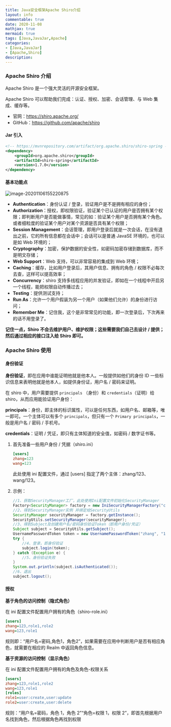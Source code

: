 ```yaml
---
title: Java安全框架Apache Shiro介绍
layout: info
commentable: true
date: 2020-11-08
mathjax: true
mermaid: true
tags: [Java,JavaJar,Apache]
categories: 
- [Java,JavaJar]
- [Apache,Shiro]
description: 
---
```


### Apache Shiro 介绍

Apache Shiro 是一个强大灵活的开源安全框架。

Apache Shiro 可以帮助我们完成：认证、授权、加密、会话管理、与 Web 集成、缓存等。

- 官网：https://shiro.apache.org/
- GitHub：https://github.com/apache/shiro

<!--more-->

#### Jar 引入

```xml
<!-- https://mvnrepository.com/artifact/org.apache.shiro/shiro-spring -->
<dependency>
    <groupId>org.apache.shiro</groupId>
    <artifactId>shiro-spring</artifactId>
    <version>1.7.0</version>
</dependency>
```

#### 基本功能点

![image-20201106155220875](/images/2020/11/image-20201106155220875.png)

- **Authentication**：身份认证 / 登录，验证用户是不是拥有相应的身份；
- **Authorization**：授权，即权限验证，验证某个已认证的用户是否拥有某个权限；即判断用户是否能做事情，常见的如：验证某个用户是否拥有某个角色。或者细粒度的验证某个用户对某个资源是否具有某个权限；
- **Session** **Management**：会话管理，即用户登录后就是一次会话，在没有退出之前，它的所有信息都在会话中；会话可以是普通 JavaSE 环境的，也可以是如 Web 环境的；
- **Cryptography**：加密，保护数据的安全性，如密码加密存储到数据库，而不是明文存储；
- **Web Support**：Web 支持，可以非常容易的集成到 Web 环境；
- **Caching**：缓存，比如用户登录后，其用户信息、拥有的角色 / 权限不必每次去查，这样可以提高效率；
- **Concurrency**：shiro 支持多线程应用的并发验证，即如在一个线程中开启另一个线程，能把权限自动传播过去；
- **Testing**：提供测试支持；
- **Run As**：允许一个用户假装为另一个用户（如果他们允许）的身份进行访问；
- **Remember Me**：记住我，这个是非常常见的功能，即一次登录后，下次再来的话不用登录了。

**记住一点，Shiro 不会去维护用户、维护权限；这些需要我们自己去设计 / 提供；然后通过相应的接口注入给 Shiro 即可。**

### Apache Shiro 使用

#### 身份验证

**身份验证**，即在应用中谁能证明他就是他本人。一般提供如他们的身份 ID 一些标识信息来表明他就是他本人，如提供身份证，用户名 / 密码来证明。

在 shiro 中，用户需要提供 `principals` （身份）和 `credentials`（证明）给 shiro，从而应用能验证用户身份：

**principals**：身份，即主体的标识属性，可以是任何东西，如用户名、邮箱等，唯一即可。一个主体可以有多个 `principals`，但只有一个 `Primary principals`，一般是用户名 / 密码 / 手机号。

**credentials**：证明 / 凭证，即只有主体知道的安全值，如密码 / 数字证书等。

1. 首先准备一些用户身份 / 凭据（shiro.ini）

   ```ini
   [users]
   zhang=123
   wang=123
   ```

   此处使用 ini 配置文件，通过 [users] 指定了两个主体：zhang/123、wang/123。

2. 示例：

   ```java
   //1、获取SecurityManager工厂，此处使用Ini配置文件初始化SecurityManager  
   Factory<SecurityManager> factory = new IniSecurityManagerFactory("classpath:shiro.ini");
   //2、得到SecurityManager实例 并绑定给SecurityUtils
   SecurityManager securityManager = factory.getInstance();
   SecurityUtils.setSecurityManager(securityManager);
   //3、得到Subject及创建用户名/密码身份验证Token（即用户身份/凭证）
   Subject subject = SecurityUtils.getSubject();
   UsernamePasswordToken token = new UsernamePasswordToken("zhang", "123");
   try {
       //4、登录，即身份验证
       subject.login(token);
   } catch (Exception e) {
       //5、身份验证失败
   }
   System.out.println(subject.isAuthenticated());
   //6、退出
   subject.logout();
   ```

#### 授权

**基于角色的访问控制（隐式角色）**

在 ini 配置文件配置用户拥有的角色（shiro-role.ini）

```ini
[users]
zhang=123,role1,role2
wang=123,role1
```

规则即：“用户名=密码,角色1，角色2”，如果需要在应用中判断用户是否有相应角色，就需要在相应的 Realm 中返回角色信息。

**基于资源的访问控制（显示角色）**

在 ini 配置文件配置用户拥有的角色及角色-权限关系

```ini
[users]
zhang=123,role1,role2
wang=123,role1
[roles]
role1=user:create,user:update
role2=user:create,user:delete
```

规则：“用户名=密码，角色 1，角色 2”“角色=权限 1，权限 2”，即首先根据用户名找到角色，然后根据角色再找到权限


